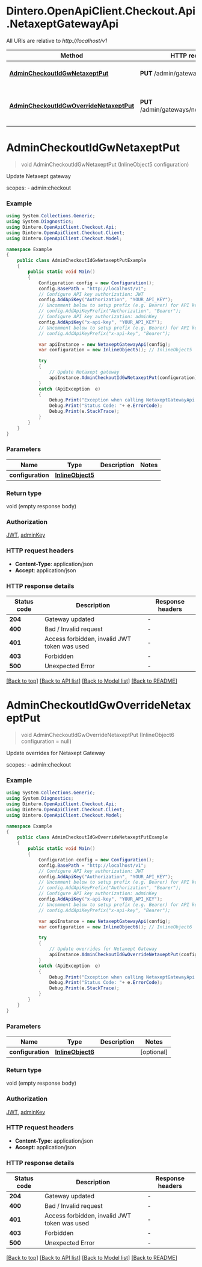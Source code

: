 # Dintero.OpenApiClient.Checkout.Api.NetaxeptGatewayApi

All URIs are relative to *http://localhost/v1*

Method | HTTP request | Description
------------- | ------------- | -------------
[**AdminCheckoutIdGwNetaxeptPut**](NetaxeptGatewayApi.md#admincheckoutidgwnetaxeptput) | **PUT** /admin/gateways/netaxept | Update Netaxept gateway
[**AdminCheckoutIdGwOverrideNetaxeptPut**](NetaxeptGatewayApi.md#admincheckoutidgwoverridenetaxeptput) | **PUT** /admin/gateways/netaxept/override | Update overrides for Netaxept Gateway


<a name="admincheckoutidgwnetaxeptput"></a>
# **AdminCheckoutIdGwNetaxeptPut**
> void AdminCheckoutIdGwNetaxeptPut (InlineObject5 configuration)

Update Netaxept gateway

scopes: - admin:checkout 

### Example
```csharp
using System.Collections.Generic;
using System.Diagnostics;
using Dintero.OpenApiClient.Checkout.Api;
using Dintero.OpenApiClient.Checkout.Client;
using Dintero.OpenApiClient.Checkout.Model;

namespace Example
{
    public class AdminCheckoutIdGwNetaxeptPutExample
    {
        public static void Main()
        {
            Configuration config = new Configuration();
            config.BasePath = "http://localhost/v1";
            // Configure API key authorization: JWT
            config.AddApiKey("Authorization", "YOUR_API_KEY");
            // Uncomment below to setup prefix (e.g. Bearer) for API key, if needed
            // config.AddApiKeyPrefix("Authorization", "Bearer");
            // Configure API key authorization: adminKey
            config.AddApiKey("x-api-key", "YOUR_API_KEY");
            // Uncomment below to setup prefix (e.g. Bearer) for API key, if needed
            // config.AddApiKeyPrefix("x-api-key", "Bearer");

            var apiInstance = new NetaxeptGatewayApi(config);
            var configuration = new InlineObject5(); // InlineObject5 | 

            try
            {
                // Update Netaxept gateway
                apiInstance.AdminCheckoutIdGwNetaxeptPut(configuration);
            }
            catch (ApiException  e)
            {
                Debug.Print("Exception when calling NetaxeptGatewayApi.AdminCheckoutIdGwNetaxeptPut: " + e.Message );
                Debug.Print("Status Code: "+ e.ErrorCode);
                Debug.Print(e.StackTrace);
            }
        }
    }
}
```

### Parameters

Name | Type | Description  | Notes
------------- | ------------- | ------------- | -------------
 **configuration** | [**InlineObject5**](InlineObject5.md)|  | 

### Return type

void (empty response body)

### Authorization

[JWT](../README.md#JWT), [adminKey](../README.md#adminKey)

### HTTP request headers

 - **Content-Type**: application/json
 - **Accept**: application/json


### HTTP response details
| Status code | Description | Response headers |
|-------------|-------------|------------------|
| **204** | Gateway updated |  -  |
| **400** | Bad / Invalid request |  -  |
| **401** | Access forbidden, invalid JWT token was used |  -  |
| **403** | Forbidden |  -  |
| **500** | Unexpected Error |  -  |

[[Back to top]](#) [[Back to API list]](../README.md#documentation-for-api-endpoints) [[Back to Model list]](../README.md#documentation-for-models) [[Back to README]](../README.md)

<a name="admincheckoutidgwoverridenetaxeptput"></a>
# **AdminCheckoutIdGwOverrideNetaxeptPut**
> void AdminCheckoutIdGwOverrideNetaxeptPut (InlineObject6 configuration = null)

Update overrides for Netaxept Gateway

scopes: - admin:checkout 

### Example
```csharp
using System.Collections.Generic;
using System.Diagnostics;
using Dintero.OpenApiClient.Checkout.Api;
using Dintero.OpenApiClient.Checkout.Client;
using Dintero.OpenApiClient.Checkout.Model;

namespace Example
{
    public class AdminCheckoutIdGwOverrideNetaxeptPutExample
    {
        public static void Main()
        {
            Configuration config = new Configuration();
            config.BasePath = "http://localhost/v1";
            // Configure API key authorization: JWT
            config.AddApiKey("Authorization", "YOUR_API_KEY");
            // Uncomment below to setup prefix (e.g. Bearer) for API key, if needed
            // config.AddApiKeyPrefix("Authorization", "Bearer");
            // Configure API key authorization: adminKey
            config.AddApiKey("x-api-key", "YOUR_API_KEY");
            // Uncomment below to setup prefix (e.g. Bearer) for API key, if needed
            // config.AddApiKeyPrefix("x-api-key", "Bearer");

            var apiInstance = new NetaxeptGatewayApi(config);
            var configuration = new InlineObject6(); // InlineObject6 |  (optional) 

            try
            {
                // Update overrides for Netaxept Gateway
                apiInstance.AdminCheckoutIdGwOverrideNetaxeptPut(configuration);
            }
            catch (ApiException  e)
            {
                Debug.Print("Exception when calling NetaxeptGatewayApi.AdminCheckoutIdGwOverrideNetaxeptPut: " + e.Message );
                Debug.Print("Status Code: "+ e.ErrorCode);
                Debug.Print(e.StackTrace);
            }
        }
    }
}
```

### Parameters

Name | Type | Description  | Notes
------------- | ------------- | ------------- | -------------
 **configuration** | [**InlineObject6**](InlineObject6.md)|  | [optional] 

### Return type

void (empty response body)

### Authorization

[JWT](../README.md#JWT), [adminKey](../README.md#adminKey)

### HTTP request headers

 - **Content-Type**: application/json
 - **Accept**: application/json


### HTTP response details
| Status code | Description | Response headers |
|-------------|-------------|------------------|
| **204** | Gateway updated |  -  |
| **400** | Bad / Invalid request |  -  |
| **401** | Access forbidden, invalid JWT token was used |  -  |
| **403** | Forbidden |  -  |
| **500** | Unexpected Error |  -  |

[[Back to top]](#) [[Back to API list]](../README.md#documentation-for-api-endpoints) [[Back to Model list]](../README.md#documentation-for-models) [[Back to README]](../README.md)

